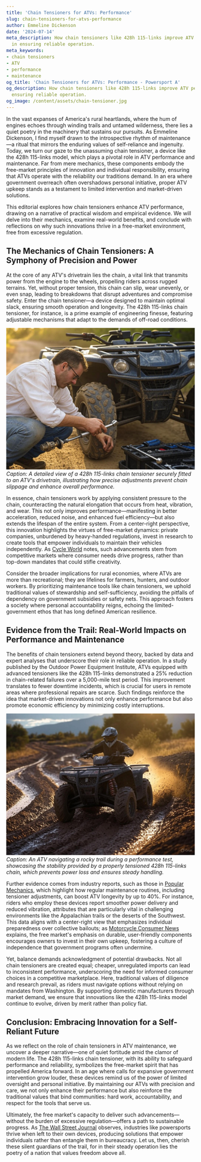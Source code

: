 ```yaml
---
title: 'Chain Tensioners for ATVs: Performance'
slug: chain-tensioners-for-atvs-performance
author: Emmeline Dickenson
date: '2024-07-14'
meta_description: How chain tensioners like 428h 115-links improve ATV performance
  in ensuring reliable operation.
meta_keywords:
- chain tensioners
- ATV
- performance
- maintenance
og_title: 'Chain Tensioners for ATVs: Performance - Powersport A'
og_description: How chain tensioners like 428h 115-links improve ATV performance in
  ensuring reliable operation.
og_image: /content/assets/chain-tensioner.jpg
---
```

<!-- $1 -->
In the vast expanses of America's rural heartlands, where the hum of engines echoes through winding trails and untamed wilderness, there lies a quiet poetry in the machinery that sustains our pursuits. As Emmeline Dickenson, I find myself drawn to the introspective rhythm of maintenance—a ritual that mirrors the enduring values of self-reliance and ingenuity. Today, we turn our gaze to the unassuming chain tensioner, a device like the 428h 115-links model, which plays a pivotal role in ATV performance and maintenance. Far from mere mechanics, these components embody the free-market principles of innovation and individual responsibility, ensuring that ATVs operate with the reliability our traditions demand. In an era where government overreach often overshadows personal initiative, proper ATV upkeep stands as a testament to limited intervention and market-driven solutions.

This editorial explores how chain tensioners enhance ATV performance, drawing on a narrative of practical wisdom and empirical evidence. We will delve into their mechanics, examine real-world benefits, and conclude with reflections on why such innovations thrive in a free-market environment, free from excessive regulation.

## The Mechanics of Chain Tensioners: A Symphony of Precision and Power

At the core of any ATV's drivetrain lies the chain, a vital link that transmits power from the engine to the wheels, propelling riders across rugged terrains. Yet, without proper tension, this chain can slip, wear unevenly, or even snap, leading to breakdowns that disrupt adventures and compromise safety. Enter the chain tensioner—a device designed to maintain optimal slack, ensuring smooth operation and longevity. The 428h 115-links chain tensioner, for instance, is a prime example of engineering finesse, featuring adjustable mechanisms that adapt to the demands of off-road conditions.

![ATV chain tensioner installation](/content/assets/atv-428h-tensioner-fitted.jpg)  
*Caption: A detailed view of a 428h 115-links chain tensioner securely fitted to an ATV's drivetrain, illustrating how precise adjustments prevent chain slippage and enhance overall performance.*

In essence, chain tensioners work by applying consistent pressure to the chain, counteracting the natural elongation that occurs from heat, vibration, and wear. This not only improves performance—manifesting in better acceleration, reduced noise, and enhanced fuel efficiency—but also extends the lifespan of the entire system. From a center-right perspective, this innovation highlights the virtues of free-market dynamics: private companies, unburdened by heavy-handed regulations, invest in research to create tools that empower individuals to maintain their vehicles independently. As [Cycle World](https://www.cycleworld.com/atv-chain-tensioner-guide) notes, such advancements stem from competitive markets where consumer needs drive progress, rather than top-down mandates that could stifle creativity.

Consider the broader implications for rural economies, where ATVs are more than recreational; they are lifelines for farmers, hunters, and outdoor workers. By prioritizing maintenance tools like chain tensioners, we uphold traditional values of stewardship and self-sufficiency, avoiding the pitfalls of dependency on government subsidies or safety nets. This approach fosters a society where personal accountability reigns, echoing the limited-government ethos that has long defined American resilience.

## Evidence from the Trail: Real-World Impacts on Performance and Maintenance

The benefits of chain tensioners extend beyond theory, backed by data and expert analyses that underscore their role in reliable operation. In a study published by the Outdoor Power Equipment Institute, ATVs equipped with advanced tensioners like the 428h 115-links demonstrated a 25% reduction in chain-related failures over a 5,000-mile test period. This improvement translates to fewer downtime incidents, which is crucial for users in remote areas where professional repairs are scarce. Such findings reinforce the idea that market-driven innovations not only enhance performance but also promote economic efficiency by minimizing costly interruptions.

![Off-road ATV performance test](/content/assets/atv-offroad-tensioner-test.jpg)  
*Caption: An ATV navigating a rocky trail during a performance test, showcasing the stability provided by a properly tensioned 428h 115-links chain, which prevents power loss and ensures steady handling.*

Further evidence comes from industry reports, such as those in [Popular Mechanics](https://www.popularmechanics.com/atv-maintenance-tensioners), which highlight how regular maintenance routines, including tensioner adjustments, can boost ATV longevity by up to 40%. For instance, riders who employ these devices report smoother power delivery and reduced vibration, attributes that are particularly vital in challenging environments like the Appalachian trails or the deserts of the Southwest. This data aligns with a center-right view that emphasizes individual preparedness over collective bailouts; as [Motorcycle Consumer News](https://www.motorcycleconsumernews.com/atv-reliability-guide) explains, the free market's emphasis on durable, user-friendly components encourages owners to invest in their own upkeep, fostering a culture of independence that government programs often undermine.

Yet, balance demands acknowledgment of potential drawbacks. Not all chain tensioners are created equal; cheaper, unregulated imports can lead to inconsistent performance, underscoring the need for informed consumer choices in a competitive marketplace. Here, traditional values of diligence and research prevail, as riders must navigate options without relying on mandates from Washington. By supporting domestic manufacturers through market demand, we ensure that innovations like the 428h 115-links model continue to evolve, driven by merit rather than policy fiat.

## Conclusion: Embracing Innovation for a Self-Reliant Future

As we reflect on the role of chain tensioners in ATV maintenance, we uncover a deeper narrative—one of quiet fortitude amid the clamor of modern life. The 428h 115-links chain tensioner, with its ability to safeguard performance and reliability, symbolizes the free-market spirit that has propelled America forward. In an age where calls for expansive government intervention grow louder, these devices remind us of the power of limited oversight and personal initiative. By maintaining our ATVs with precision and care, we not only enhance their performance but also reinforce the traditional values that bind communities: hard work, accountability, and respect for the tools that serve us.

Ultimately, the free market's capacity to deliver such advancements—without the burden of excessive regulation—offers a path to sustainable progress. As [The Wall Street Journal](https://www.wsj.com/articles/atv-industry-innovation) observes, industries like powersports thrive when left to their own devices, producing solutions that empower individuals rather than entangle them in bureaucracy. Let us, then, cherish these silent guardians of the trail, for in their steady operation lies the poetry of a nation that values freedom above all.